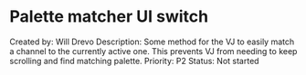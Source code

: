 # Palette matcher UI switch

Created by: Will Drevo
Description: Some method for the VJ to easily match a channel to the currently active one. This prevents VJ from needing to keep scrolling and find  matching palette. 
Priority: P2
Status: Not started